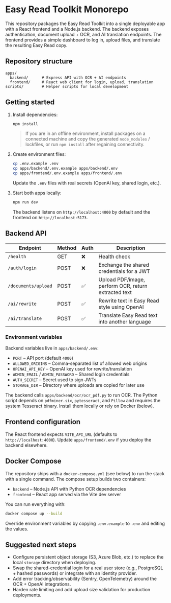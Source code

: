 # Easy Read Toolkit Monorepo

This repository packages the Easy Read Toolkit into a single deployable app with a React frontend and a Node.js backend. The backend exposes authentication, document upload + OCR, and AI translation endpoints. The frontend provides a simple dashboard to log in, upload files, and translate the resulting Easy Read copy.

## Repository structure

```
apps/
  backend/      # Express API with OCR + AI endpoints
  frontend/     # React web client for login, upload, translation
scripts/        # Helper scripts for local development
```

## Getting started

1. Install dependencies:

   ```bash
   npm install
   ```

   > If you are in an offline environment, install packages on a connected machine and copy the generated `node_modules` / lockfiles, or run `npm install` after regaining connectivity.

2. Create environment files:

   ```bash
   cp .env.example .env
   cp apps/backend/.env.example apps/backend/.env
   cp apps/frontend/.env.example apps/frontend/.env
   ```

   Update the `.env` files with real secrets (OpenAI key, shared login, etc.).

3. Start both apps locally:

   ```bash
   npm run dev
   ```

   The backend listens on `http://localhost:4000` by default and the frontend on `http://localhost:5173`.

## Backend API

| Endpoint | Method | Auth | Description |
| --- | --- | --- | --- |
| `/health` | GET | ❌ | Health check |
| `/auth/login` | POST | ❌ | Exchange the shared credentials for a JWT |
| `/documents/upload` | POST | ✅ | Upload PDF/image, perform OCR, return extracted text |
| `/ai/rewrite` | POST | ✅ | Rewrite text in Easy Read style using OpenAI |
| `/ai/translate` | POST | ✅ | Translate Easy Read text into another language |

### Environment variables

Backend variables live in `apps/backend/.env`:

- `PORT` – API port (default `4000`)
- `ALLOWED_ORIGINS` – Comma-separated list of allowed web origins
- `OPENAI_API_KEY` – OpenAI key used for rewrite/translation
- `ADMIN_EMAIL` / `ADMIN_PASSWORD` – Shared login credentials
- `AUTH_SECRET` – Secret used to sign JWTs
- `STORAGE_DIR` – Directory where uploads are copied for later use

The backend calls `apps/backend/ocr/ocr_pdf.py` to run OCR. The Python script depends on `pdfminer.six`, `pytesseract`, and `Pillow` and requires the system Tesseract binary. Install them locally or rely on Docker (below).

## Frontend configuration

The React frontend expects `VITE_API_URL` (defaults to `http://localhost:4000`). Update `apps/frontend/.env` if you deploy the backend elsewhere.

## Docker Compose

The repository ships with a `docker-compose.yml` (see below) to run the stack with a single command. The compose setup builds two containers:

- `backend` – Node.js API with Python OCR dependencies
- `frontend` – React app served via the Vite dev server

You can run everything with:

```bash
docker compose up --build
```

Override environment variables by copying `.env.example` to `.env` and editing the values.

## Suggested next steps

- Configure persistent object storage (S3, Azure Blob, etc.) to replace the local `storage` directory when deploying.
- Swap the shared-credential login for a real user store (e.g., PostgreSQL + hashed passwords) or integrate with an identity provider.
- Add error tracking/observability (Sentry, OpenTelemetry) around the OCR + OpenAI integrations.
- Harden rate limiting and add upload size validation for production deployments.
